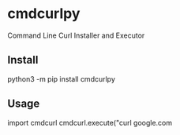 # cmdcurlpy
Command Line Curl Installer and Executor

## Install
python3 -m pip install cmdcurlpy

## Usage
import cmdcurl
cmdcurl.execute("curl google.com
